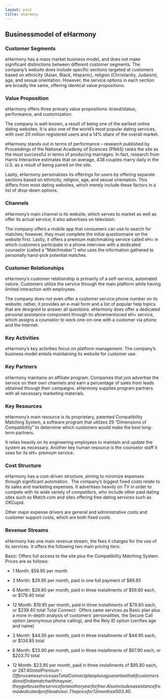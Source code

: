 ```yaml
---
layout: post
title: eharmony
---
```


Businessmodel of eHarmony
--------------------------

### Customer Segments

eHarmony has a mass market business model, and does not make significant distinctions between different customer segments. The company’s website does include specific sections targeted at customers based on ethnicity (Asian, Black, Hispanic), religion (Christianity, Judaism), age, and sexual orientation. However, the service options in each section are broadly the same, offering identical value propositions.

### Value Proposition

eHarmony offers three primary value propositions: brand/status, performance, and customization.

The company is well-known, a result of being one of the earliest online dating websites. It is also one of the world’s most popular dating services, with over 20 million registered users and a 14% share of the overall market.

eHarmony stands out in terms of performance – research published by Proceedings of the National Academy of Sciences (PNAS) ranks the site as the most successful in terms of producing marriages. In fact, research from Harris Interactive estimates that on average, 438 couples marry daily in the U.S. as a result of being paired on the site.

Lastly, eHarmony personalizes its offerings for users by offering separate sections based on ethnicity, religion, age, and sexual orientation. This differs from most dating websites, which merely include these factors in a list of drop-down options.

### Channels

eHarmony’s main channel is its website, which serves to market as well as offer its actual service; it also advertises on television.

The company offers a mobile app that consumers can use to search for matches; however, they must complete the initial questionnaire on the website first. Lastly, it offers a premium matchmaking service called eH+ in which customers participate in a phone interview with a dedicated counselor (called a “Matchmaker”) who uses the information gathered to personally hand-pick potential matches.

### Customer Relationships

eHarmony’s customer relationship is primarily of a self-service, automated nature. Customers utilize the service through the main platform while having limited interaction with employees.

The company does not even offer a customer service phone number on its website; rather, it provides an e-mail form and a list of popular help topics that are designed to answer all questions. eHarmony does offer a dedicated personal assistance component through its aforementioned eH+ service, which assigns a counselor to work one-on-one with a customer via phone and the Internet.

### Key Activities

eHarmony’s key activities focus on platform management. The company’s business model entails maintaining its website for customer use.

### Key Partners

eHarmony maintains an affiliate program. Companies that join advertise the service on their own channels and earn a percentage of sales from leads obtained through their campaigns. eHarmony supplies program partners with all necessary marketing materials.

### Key Resources

eHarmony’s main resource is its proprietary, patented Compatibility Matching System, a software program that utilizes 29 “Dimensions of Compatibility” to determine which customers would make the best long-term partners.

It relies heavily on its engineering employees to maintain and update the system as necessary. Another key human resource is the counselor staff it uses for its eH+ premium service.

### Cost Structure

eHarmony has a cost-driven structure, aiming to minimize expenses through significant automation.  The company’s biggest fixed costs relate to its sales and marketing expenses. It advertises heavily on TV in order to compete with its wide variety of competitors, who include other paid dating sites such as Match.com and sites offering free dating services such as OKCupid.

Other major expense drivers are general and administrative costs and customer support costs, which are both fixed costs.

### Revenue Streams

eHarmony has one main revenue stream, the fees it charges for the use of its services. It offers the following two main pricing tiers:

Basic: Offers full access to the site plus the Compatibility Matching System. Prices are as follows:

 * 1 Month: $59.95 per month
* 3 Month: $29.95 per month, paid in one full payment of $89.85
* 6 Month: $29.90 per month, paid in three installments of $59.80 each, or $179.40 total
* 12 Month: $19.95 per month, paid in three installments of $79.80 each, or $239.40 total
 Total Connect:  Offers same services as Basic plan plus a more in-depth analysis of customers‘ personalities, the Secure Call option (anonymous phone calling), and the Rely ID option (verifies age and name)

 * 3 Month: $44.95 per month, paid in three installments of $44.95 each, or $134.85 total
* 6 Month: $33.90 per month, paid in three installments of $67.90 each, or $203.70 total
* 12 Month: $23.95 per month, paid in three installments of $95.80 each, or $287.40 total
 Premium:  Offers same services as Total Connect plan plus a guarantee that if customers do not find a match within a year, they get to use the service for another year for free. Also includes assistance from a dedicated profile advisor. The price for 12 months is$503.40.
